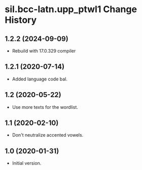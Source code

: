 sil.bcc-latn.upp_ptwl1 Change History
=====================================

1.2.2 (2024-09-09)
----------------
* Rebuild with 17.0.329 compiler

1.2.1 (2020-07-14)
----------------
* Added language code bal.

1.2 (2020-05-22)
----------------
* Use more texts for the wordlist.

1.1 (2020-02-10)
----------------
* Don't neutralize accented vowels.

1.0 (2020-01-31)
----------------
* Initial version.
